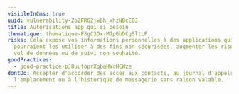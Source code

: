 ```yaml
---
visibleInCms: true
uuid: vulnerability-Zo2FRG2jwBh_xhzNBcE0J
title: Autorisations app qui si besoin
thematique: thematique-F3gC3Ox-MJpGbDCgSltLP
risks: Cela expose vos informations personnelles à des applications qui
  pourraient les utiliser à des fins non sécurisées, augmenter les risques de
  vol de données ou de suivi non souhaité.
goodPractices:
  - good-practice-pJ0uufoprXqbaHWrHCWze
dontDo: Accepter d'accorder des accès aux contacts, au journal d'appels, à
  l'emplacement ou à l'historique de messagerie sans raison valable.
---
```

